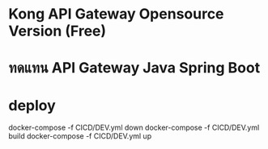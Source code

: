 # Kong API Gateway Opensource Version (Free)
# ทดแทน API Gateway Java Spring Boot

# deploy
docker-compose -f CICD/DEV.yml down
docker-compose -f CICD/DEV.yml build
docker-compose -f CICD/DEV.yml up
